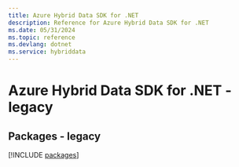 ```yaml
---
title: Azure Hybrid Data SDK for .NET
description: Reference for Azure Hybrid Data SDK for .NET
ms.date: 05/31/2024
ms.topic: reference
ms.devlang: dotnet
ms.service: hybriddata
---
```

# Azure Hybrid Data SDK for .NET - legacy
## Packages - legacy
[!INCLUDE [packages](hybrid-data-index.md)]